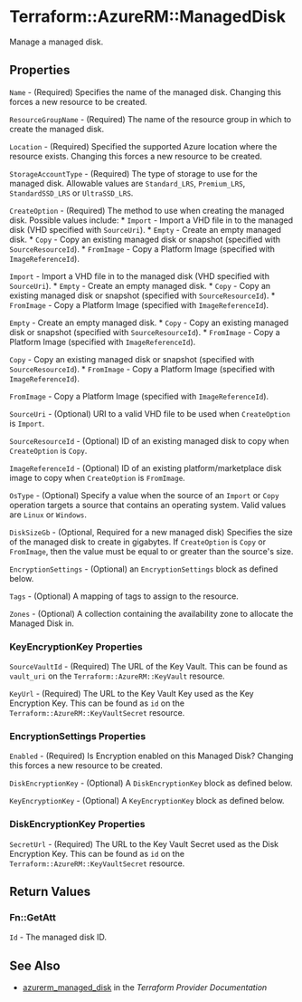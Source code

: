 # Terraform::AzureRM::ManagedDisk

Manage a managed disk.

## Properties

`Name` - (Required) Specifies the name of the managed disk. Changing this forces a new resource to be created.

`ResourceGroupName` - (Required) The name of the resource group in which to create the managed disk.

`Location` - (Required) Specified the supported Azure location where the resource exists. Changing this forces a new resource to be created.

`StorageAccountType` - (Required) The type of storage to use for the managed disk. Allowable values are `Standard_LRS`, `Premium_LRS`, `StandardSSD_LRS` or `UltraSSD_LRS`.

`CreateOption` - (Required) The method to use when creating the managed disk. Possible values include: * `Import` - Import a VHD file in to the managed disk (VHD specified with `SourceUri`). * `Empty` - Create an empty managed disk. * `Copy` - Copy an existing managed disk or snapshot (specified with `SourceResourceId`). * `FromImage` - Copy a Platform Image (specified with `ImageReferenceId`).

`Import` - Import a VHD file in to the managed disk (VHD specified with `SourceUri`). * `Empty` - Create an empty managed disk. * `Copy` - Copy an existing managed disk or snapshot (specified with `SourceResourceId`). * `FromImage` - Copy a Platform Image (specified with `ImageReferenceId`).

`Empty` - Create an empty managed disk. * `Copy` - Copy an existing managed disk or snapshot (specified with `SourceResourceId`). * `FromImage` - Copy a Platform Image (specified with `ImageReferenceId`).

`Copy` - Copy an existing managed disk or snapshot (specified with `SourceResourceId`). * `FromImage` - Copy a Platform Image (specified with `ImageReferenceId`).

`FromImage` - Copy a Platform Image (specified with `ImageReferenceId`).

`SourceUri` - (Optional) URI to a valid VHD file to be used when `CreateOption` is `Import`.

`SourceResourceId` - (Optional) ID of an existing managed disk to copy when `CreateOption` is `Copy`.

`ImageReferenceId` - (Optional) ID of an existing platform/marketplace disk image to copy when `CreateOption` is `FromImage`.

`OsType` - (Optional) Specify a value when the source of an `Import` or `Copy` operation targets a source that contains an operating system. Valid values are `Linux` or `Windows`.

`DiskSizeGb` - (Optional, Required for a new managed disk) Specifies the size of the managed disk to create in gigabytes. If `CreateOption` is `Copy` or `FromImage`, then the value must be equal to or greater than the source's size.

`EncryptionSettings` - (Optional) an `EncryptionSettings` block as defined below.

`Tags` - (Optional) A mapping of tags to assign to the resource.

`Zones` - (Optional) A collection containing the availability zone to allocate the Managed Disk in.

### KeyEncryptionKey Properties

`SourceVaultId` - (Required) The URL of the Key Vault. This can be found as `vault_uri` on the `Terraform::AzureRM::KeyVault` resource.

`KeyUrl` - (Required) The URL to the Key Vault Key used as the Key Encryption Key. This can be found as `id` on the `Terraform::AzureRM::KeyVaultSecret` resource.

### EncryptionSettings Properties

`Enabled` - (Required) Is Encryption enabled on this Managed Disk? Changing this forces a new resource to be created.

`DiskEncryptionKey` - (Optional) A `DiskEncryptionKey` block as defined below.

`KeyEncryptionKey` - (Optional) A `KeyEncryptionKey` block as defined below.

### DiskEncryptionKey Properties

`SecretUrl` - (Required) The URL to the Key Vault Secret used as the Disk Encryption Key. This can be found as `id` on the `Terraform::AzureRM::KeyVaultSecret` resource.


## Return Values

### Fn::GetAtt

`Id` - The managed disk ID.

## See Also

* [azurerm_managed_disk](https://www.terraform.io/docs/providers/azurerm/r/managed_disk.html) in the _Terraform Provider Documentation_